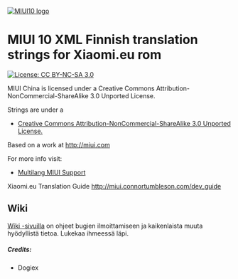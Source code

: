 [![MIUI10 logo](https://i.imgur.com/s5PsCYM.png)](https://xiaomi.eu/)

# MIUI 10 XML Finnish translation strings for Xiaomi.eu rom

[![License: CC BY-NC-SA 3.0](https://img.shields.io/badge/license-CC%20BY--NC--SA%203.0-lightgrey.svg)](http://creativecommons.org/licenses/by-nc-sa/3.0/)

MIUI China is licensed under a Creative Commons Attribution-NonCommercial-ShareAlike 3.0 Unported License.

Strings are under a 
- [Creative Commons Attribution-NonCommercial-ShareAlike 3.0 Unported License.](http://creativecommons.org/licenses/by-nc-sa/3.0/)

Based on a work at http://miui.com

For more info visit:
- [Multilang MIUI Support](https://xiaomi.eu) 

Xiaomi.eu Translation Guide http://miui.connortumbleson.com/dev_guide

## Wiki
[Wiki -sivuilla](https://github.com/dogiex/MIUI-XML-10-FINNISH/wiki) on ohjeet bugien ilmoittamiseen ja kaikenlaista muuta hyödyllistä tietoa. Lukekaa ihmeessä läpi.

##### Credits:
- Dogiex
